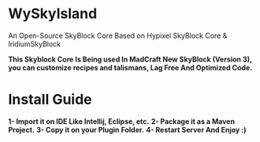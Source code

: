 # WySkyIsland
An Open-Source SkyBlock Core Based on Hypixel SkyBlock Core &amp; IridiumSkyBlock

**This Skyblock Core Is Being used In MadCraft New SkyBlock (Version 3), you can customize recipes and talismans, Lag Free And Optimized Code.**

# Install Guide

**1- Import it on IDE Like Intellij, Eclipse, etc.**
**2- Package it as a Maven Project.**
**3- Copy it on your Plugin Folder.**
**4- Restart Server And Enjoy :)**
